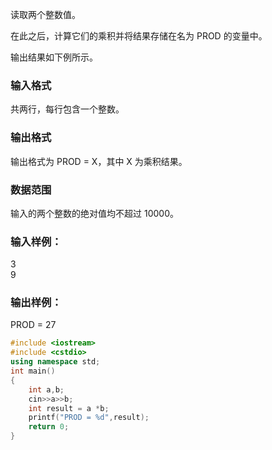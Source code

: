 读取两个整数值。

在此之后，计算它们的乘积并将结果存储在名为 PROD 的变量中。

输出结果如下例所示。

### 输入格式
共两行，每行包含一个整数。

### 输出格式
输出格式为 PROD = X，其中 X 为乘积结果。

### 数据范围
输入的两个整数的绝对值均不超过 10000。

### 输入样例：
3  
9  
### 输出样例：
PROD = 27

```c++
#include <iostream>
#include <cstdio>
using namespace std;
int main()
{
    int a,b;
    cin>>a>>b;
    int result = a *b;
    printf("PROD = %d",result);
    return 0;
}
```
